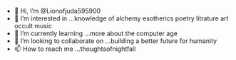 - 👋 Hi, I’m @Lionofjuda595900
- 👀 I’m interested in ...knowledge of alchemy esotherics poetry litrature art occult music 
- 🌱 I’m currently learning ...more about the computer age
- 💞️ I’m looking to collaborate on ...building a better future for humanity
- 📫 How to reach me ...thoughtsofnightfall

<!---
Lionofjuda595900/Lionofjuda595900 is a ✨ special ✨ repository because its `README.md` (this file) appears on your GitHub profile.
You can click the Preview link to take a look at your changes.
--->
